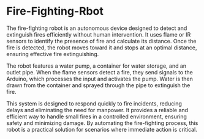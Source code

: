 # Fire-Fighting-Rbot
The fire-fighting robot is an autonomous device designed to detect and extinguish fires efficiently without human intervention. It uses flame or IR sensors to identify the presence of fire and calculate its distance. Once the fire is detected, the robot moves toward it and stops at an optimal distance, ensuring effective fire extinguishing.

The robot features a water pump, a container for water storage, and an outlet pipe. When the flame sensors detect a fire, they send signals to the Arduino, which processes the input and activates the pump. Water is then drawn from the container and sprayed through the pipe to extinguish the fire.

This system is designed to respond quickly to fire incidents, reducing delays and eliminating the need for manpower. It provides a reliable and efficient way to handle small fires in a controlled environment, ensuring safety and minimizing damage. By automating the fire-fighting process, this robot is a practical solution for scenarios where immediate action is critical.
